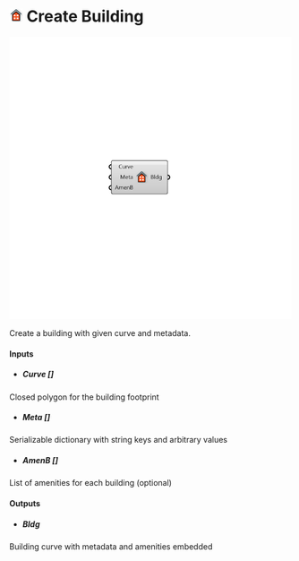 # ![](../../images/icons/Create_Building.png) Create Building

![](../../images/components/Create_Building.png)

Create a building with given curve and metadata.

#### Inputs
* ##### Curve []
Closed polygon for the building footprint
* ##### Meta []
Serializable dictionary with string keys and arbitrary values
* ##### AmenB []
List of amenities for each building (optional)

#### Outputs
* ##### Bldg
Building curve with metadata and amenities embedded